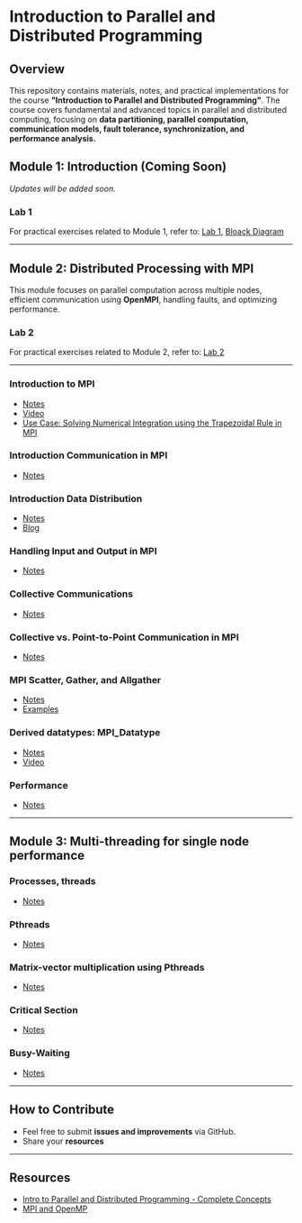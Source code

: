 # **Introduction to Parallel and Distributed Programming**

## **Overview**
This repository contains materials, notes, and practical implementations for the course **"Introduction to Parallel and Distributed Programming"**. The course covers fundamental and advanced topics in parallel and distributed computing, focusing on **data partitioning, parallel computation, communication models, fault tolerance, synchronization, and performance analysis.**

## **Module 1: Introduction (Coming Soon)**
_Updates will be added soon._

### **Lab 1**
For practical exercises related to Module 1, refer to: [Lab 1](https://github.com/sachugowda/pds-bits/blob/main/lab/lab1.md), [Bloack Diagram ](https://github.com/sachugowda/pds-bits/blob/main/lab/IPC_PIPE_RPC.pdf) 

---

## **Module 2: Distributed Processing with MPI**
This module focuses on parallel computation across multiple nodes, efficient communication using **OpenMPI**, handling faults, and optimizing performance.

### **Lab 2**
For practical exercises related to Module 2, refer to: [Lab 2](https://github.com/sachugowda/pds-bits/blob/main/lab/lab2.md)

---
### **Introduction to MPI**
- [Notes](https://github.com/sachugowda/pds-bits/blob/main/CS4/01_Intro_MPI.md)
- [Video](https://www.youtube.com/watch?v=AXs5BCectDM&t=330s)
- [Use Case: Solving Numerical Integration using the Trapezoidal Rule in MPI](https://github.com/sachugowda/pds-bits/blob/main/CS4/03_Usecase_MPI%20can%20be%20used%20for%20numerical%20integration.md) 
### **Introduction Communication in MPI**
- [Notes](https://github.com/sachugowda/pds-bits/blob/main/CS4/02_Communication_Intro.md)
### **Introduction Data Distribution**
- [Notes](https://github.com/sachugowda/pds-bits/blob/main/CS3/datapart.md)
- [Blog](https://techfortalk.co.uk/2025/02/19/parallel-processing-best-data-partitioning-strategies-for-maximum-efficiency/)
### **Handling Input and Output in MPI**
- [Notes](https://github.com/sachugowda/pds-bits/blob/main/CS4/04_input%26output.md)
### **Collective Communications**
- [Notes](https://wgropp.cs.illinois.edu/courses/cs598-s15/lectures/lecture29.pdf)
### **Collective vs. Point-to-Point Communication in MPI**
- [Notes](https://github.com/sachugowda/pds-bits/blob/main/CS4/05_point-to-point_vs_collective.md)
### **MPI Scatter, Gather, and Allgather**
- [Notes](https://mpitutorial.com/tutorials/mpi-scatter-gather-and-allgather/)
- [Examples](https://enccs.github.io/intermediate-mpi/collective-communication-pt2/#exercise-scatter-and-gather-1)
### **Derived datatypes: MPI_Datatype**
- [Notes](https://enccs.github.io/intermediate-mpi/derived-datatypes-pt2/)
- [Video](https://www.youtube.com/watch?v=diRQmPlBhuo)
### **Performance**
- [Notes](https://github.com/sachugowda/pds-bits/blob/main/CS4/06_performance.md)

---
## **Module 3: Multi-threading for single node performance**

### **Processes, threads**
- [Notes](https://www.geeksforgeeks.org/difference-between-process-and-thread/)

### **Pthreads**
- [Notes](https://github.com/sachugowda/pds-bits/blob/main/CS5/pthreds.md)
  
### **Matrix-vector multiplication using Pthreads**
- [Notes](https://github.com/sachugowda/pds-bits/blob/main/CS5/vectmulpt.md)

### **Critical Section**
- [Notes](https://github.com/sachugowda/pds-bits/blob/main/CS5/criticalsections.md)

### **Busy-Waiting**
- [Notes](https://github.com/sachugowda/pds-bits/blob/main/CS5/busy-waiting.md) 
---


## **How to Contribute**
- Feel free to submit **issues and improvements** via GitHub.
- Share your **resources**

---
## **Resources**
- [Intro to Parallel and Distributed Programming - Complete Concepts](https://github.com/amreshcode/BITS-WILP-CloudComputing/tree/main/Intro%20to%20Parallel%20and%20Distributed%20Programming)
- [MPI and OpenMP](https://princetonuniversity.github.io/PUbootcamp/sessions/parallel-programming/Intro_PP_bootcamp_2018.pdf)

